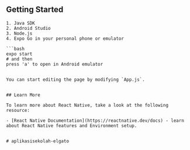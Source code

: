 ## Getting Started

```Download
1. Java SDK
2. Android Studio
3. Node.js
4. Expo Go in your personal phone or emulator

```bash
expo start
# and then
press 'a' to open in Android emulator


You can start editing the page by modifying `App.js`.


## Learn More

To learn more about React Native, take a look at the following resource:

- [React Native Documentation](https://reactnative.dev/docs) - learn about React Native features and Environment setup.


# aplikasisekolah-elgato
